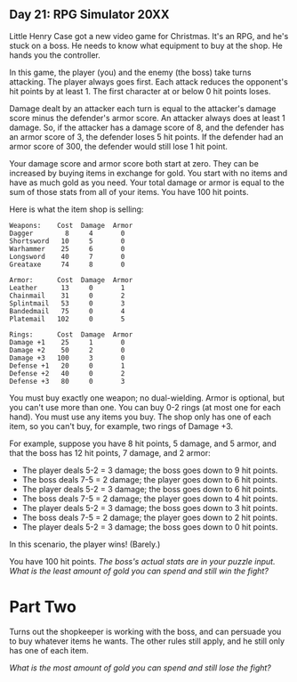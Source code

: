 Day 21: RPG Simulator 20XX 
---

Little Henry Case got a new video game for Christmas. It's an RPG, and he's stuck on a boss. He needs to know what equipment to buy at the shop. He hands you the controller.

In this game, the player (you) and the enemy (the boss) take turns attacking. The player always goes first. Each attack reduces the opponent's hit points by at least 1. The first character at or below 0 hit points loses.

Damage dealt by an attacker each turn is equal to the attacker's damage score minus the defender's armor score. An attacker always does at least 1 damage. So, if the attacker has a damage score of 8, and the defender has an armor score of 3, the defender loses 5 hit points. If the defender had an armor score of 300, the defender would still lose 1 hit point.

Your damage score and armor score both start at zero. They can be increased by buying items in exchange for gold. You start with no items and have as much gold as you need. Your total damage or armor is equal to the sum of those stats from all of your items. You have 100 hit points.

Here is what the item shop is selling:

```
Weapons:    Cost  Damage  Armor
Dagger        8     4       0
Shortsword   10     5       0
Warhammer    25     6       0
Longsword    40     7       0
Greataxe     74     8       0

Armor:      Cost  Damage  Armor
Leather      13     0       1
Chainmail    31     0       2
Splintmail   53     0       3
Bandedmail   75     0       4
Platemail   102     0       5

Rings:      Cost  Damage  Armor
Damage +1    25     1       0
Damage +2    50     2       0
Damage +3   100     3       0
Defense +1   20     0       1
Defense +2   40     0       2
Defense +3   80     0       3
```

You must buy exactly one weapon; no dual-wielding. Armor is optional, but you can't use more than one. You can buy 0-2 rings (at most one for each hand). You must use any items you buy. The shop only has one of each item, so you can't buy, for example, two rings of Damage +3.

For example, suppose you have 8 hit points, 5 damage, and 5 armor, and that the boss has 12 hit points, 7 damage, and 2 armor:

- The player deals 5-2 = 3 damage; the boss goes down to 9 hit points.
- The boss deals 7-5 = 2 damage; the player goes down to 6 hit points.
- The player deals 5-2 = 3 damage; the boss goes down to 6 hit points.
- The boss deals 7-5 = 2 damage; the player goes down to 4 hit points.
- The player deals 5-2 = 3 damage; the boss goes down to 3 hit points.
- The boss deals 7-5 = 2 damage; the player goes down to 2 hit points.
- The player deals 5-2 = 3 damage; the boss goes down to 0 hit points.

In this scenario, the player wins! (Barely.)

You have 100 hit points. *The boss's actual stats are in your puzzle input. What is the least amount of gold you can spend and still win the fight?*

Part Two
===

Turns out the shopkeeper is working with the boss, and can persuade you to buy whatever items he wants. The other rules still apply, and he still only has one of each item.

*What is the most amount of gold you can spend and still lose the fight?*
